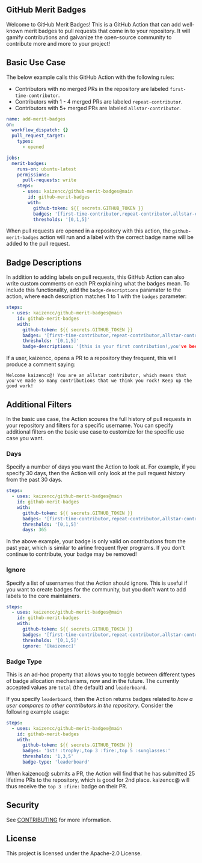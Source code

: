 ## GitHub Merit Badges

Welcome to GitHub Merit Badges! This is a GitHub Action that can add well-known
merit badges to pull requests that come in to your repository. It will gamify
contributions and galvanize the open-source community to contribute more and more
to your project!

## Basic Use Case

The below example calls this GitHub Action with the following rules:

- Contributors with no merged PRs in the repository are labeled `first-time-contributor`.
- Contributors with 1 - 4 merged PRs are labeled `repeat-contributor`.
- Contributors with 5+ merged PRs are labeled `allstar-contributor`.

```yaml
name: add-merit-badges
on:
  workflow_dispatch: {}
  pull_request_target:
    types:
      - opened

jobs:
  merit-badges:
    runs-on: ubuntu-latest
    permissions:
      pull-requests: write
    steps:
      - uses: kaizencc/github-merit-badges@main
        id: github-merit-badges
        with:
          github-token: ${{ secrets.GITHUB_TOKEN }}
          badges: '[first-time-contributor,repeat-contributor,allstar-contributor]'
          thresholds: '[0,1,5]'
```

When pull requests are opened in a repository with this action, the `github-merit-badges`
action will run and a label with the correct badge name will be added to the pull request.

## Badge Descriptions

In addition to adding labels on pull requests, this GitHub Action can also write custom
comments on each PR explaining what the badges mean. To include this functionality,
add the `badge-descriptions` paramater to the action, where each description matches 1
to 1 with the `badges` parameter:

```yaml
steps:
  - uses: kaizencc/github-merit-badges@main
    id: github-merit-badges
    with:
      github-token: ${{ secrets.GITHUB_TOKEN }}
      badges: '[first-time-contributor,repeat-contributor,allstar-contributor]'
      thresholds: '[0,1,5]'
      badge-descriptions: '[this is your first contribution!,you've been here before, welcome back!,you've made so many contributions that we think you rock!]'
```

If a user, kaizencc, opens a PR to a repository they frequent, this will produce a
comment saying:

```
Welcome kaizencc@! You are an allstar contributor, which means that you've made so many contributions that we think you rock! Keep up the good work!
```

## Additional Filters

In the basic use case, the Action scoures the full history of pull requests in your 
repository and filters for a specific username. You can specify additional filters on
the basic use case to customize for the specific use case you want.

### Days

Specify a number of days you want the Action to look at. For example, if you specify
30 days, then the Action will only look at the pull request history from the past 30 days.

```yaml
steps:
  - uses: kaizencc/github-merit-badges@main
    id: github-merit-badges
    with:
      github-token: ${{ secrets.GITHUB_TOKEN }}
      badges: '[first-time-contributor,repeat-contributor,allstar-contributor]'
      thresholds: '[0,1,5]'
      days: 365
```

In the above example, your badge is only valid on contributions from the past year, which
is similar to airline frequent flyer programs. If you don't continue to contribute, your
badge may be removed!

### Ignore

Specify a list of usernames that the Action should ignore. This is useful if you want to
create badges for the community, but you don't want to add labels to the core maintainers.

```yaml
steps:
  - uses: kaizencc/github-merit-badges@main
    id: github-merit-badges
    with:
      github-token: ${{ secrets.GITHUB_TOKEN }}
      badges: '[first-time-contributor,repeat-contributor,allstar-contributor]'
      thresholds: '[0,1,5]'
      ignore: '[kaizencc]'
```

### Badge Type

This is an ad-hoc property that allows you to toggle between different types of badge
allocation mechanisms, now and in the future. The currently accepted values are `total` (the default) and `leaderboard`.

If you specify `leaderboard`, then the Action returns badges related to _how a user compares to other contributors in the repository_. Consider the following example usage:

```yaml
steps:
  - uses: kaizencc/github-merit-badges@main
    id: github-merit-badges
    with:
      github-token: ${{ secrets.GITHUB_TOKEN }}
      badges: '1st! :trophy:,top 3 :fire:,top 5 :sunglasses:'
      thresholds: '1,3,5'
      badge-type: 'leaderboard'
```

When kaizencc@ submits a PR, the Action will find that he has submitted 25 lifetime PRs to the repository, which is good for 2nd place. kaizencc@ will thus receive the `top 3 :fire:` badge on their PR.

## Security

See [CONTRIBUTING](CONTRIBUTING.md#security-issue-notifications) for more information.

## License

This project is licensed under the Apache-2.0 License.

